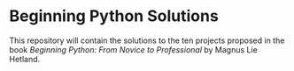 # Beginning Python Solutions
This repository will contain the solutions to the ten projects proposed in the book *Beginning Python: From Novice to Professional* by Magnus Lie Hetland.
